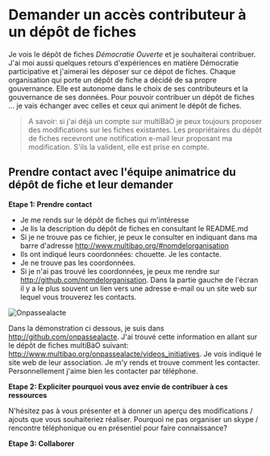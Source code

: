 # Demander un accès contributeur à un dépôt de fiches

Je vois le dépôt de fiches *Démocratie Ouverte* et je souhaiterai contribuer. 
J'ai moi aussi quelques retours d'expériences en matière Démocratie participative et j'aimerai les déposer sur ce dépot de fiches.
Chaque organisation qui porte un dépôt de fiche a décidé de sa propre gouvernance.
Elle est autonome dans le choix de ses contributeurs et la gouvernance de ses données. 
Pour pouvoir contribuer un dépôt de fiches ... je vais échanger avec celles et ceux qui animent le dépôt de fiches. 

> A savoir: si j'ai déjà un compte sur multiBàO je peux toujours proposer des modifications sur les fiches existantes. Les propriétaires du dépôt de fiches recevront une notification e-mail leur proposant ma modification. S'ils la valident, elle est prise en compte.

## Prendre contact avec l'équipe animatrice du dépôt de fiche et leur demander

**Etape 1: Prendre contact**

* Je me rends sur le dépôt de fiches qui m'intéresse
* Je lis la description du dépôt de fiches en consultant le README.md
* Si je ne trouve pas ce fichier, je peux le consulter en indiquant dans ma barre d'adresse http://www.multibao.org/#nomdelorganisation
 * Ils ont indiqué leurs coordonnées: chouette. Je les contacte.
 * Je ne trouve pas les coordonnées.
* Si je n'ai pas trouvé les coordonnées, je peux me rendre sur http://github.com/nomdelorganisation. Dans la partie gauche de l'écran il y a le plus souvent un lien vers une adresse e-mail ou un site web sur lequel vous trouverez les contacts.

![Onpassealacte](https://framapic.org/FJW7VXETj72M/pcujVpzOTTL8.png)

Dans la démonstration ci dessous, je suis dans http://github.com/onpassealacte. J'ai trouvé cette information en allant sur le dépôt de fiches multiBàO suivant: http://www.multibao.org/onpassealacte/videos_initiatives. Je vois indiqué le site web de leur association. Je m'y rends et trouve comment les contacter. Personnellement j'aime bien les contacter par téléphone.

**Etape 2: Expliciter pourquoi vous avez envie de contribuer à ces ressources**

N'hésitez pas à vous présenter et à donner un aperçu des modifications / ajouts que vous souhaiteriez réaliser. 
Pourquoi ne pas organiser un skype / rencontre téléphonique ou en présentiel pour faire connaissance? 

**Etape 3: Collaborer**
